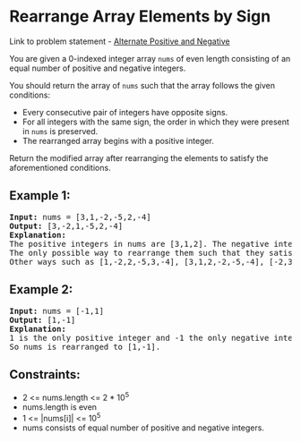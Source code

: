 <h1>Rearrange Array Elements by Sign</h1>

<p> Link to problem statement - <a href="https://leetcode.com/problems/rearrange-array-elements-by-sign/description/">Alternate Positive and Negative</a></p>

<p>You are given a 0-indexed integer array <code>nums</code> of even length consisting of an equal number of positive and negative integers.</p>

<p>You should return the array of <code>nums</code> such that the array follows the given conditions:</p>

<ul>
  <li>Every consecutive pair of integers have opposite signs.</li>
  <li>For all integers with the same sign, the order in which they were present in <code>nums</code> is preserved.</li>
  <li>The rearranged array begins with a positive integer.</li>
</ul>

<p>Return the modified array after rearranging the elements to satisfy the aforementioned conditions.</p>

<h2>Example 1:</h2>

<pre>
<strong>Input:</strong> nums = [3,1,-2,-5,2,-4]
<strong>Output:</strong> [3,-2,1,-5,2,-4]
<strong>Explanation:</strong> 
The positive integers in nums are [3,1,2]. The negative integers are [-2,-5,-4]. 
The only possible way to rearrange them such that they satisfy all conditions is [3,-2,1,-5,2,-4]. 
Other ways such as [1,-2,2,-5,3,-4], [3,1,2,-2,-5,-4], [-2,3,-5,1,-4,2] are incorrect because they do not satisfy one or more conditions.
</pre>

<h2>Example 2:</h2>

<pre>
<strong>Input:</strong> nums = [-1,1]
<strong>Output:</strong> [1,-1]
<strong>Explanation:</strong> 
1 is the only positive integer and -1 the only negative integer in nums. 
So nums is rearranged to [1,-1].
</pre>

<h2>Constraints:</h2>

<ul>
  <li>2 <= nums.length <= 2 * 10<sup>5</sup></li>
  <li>nums.length is even</li>
  <li>1 <= |nums[i]| <= 10<sup>5</sup></li>
  <li>nums consists of equal number of positive and negative integers.</li>
</ul>
